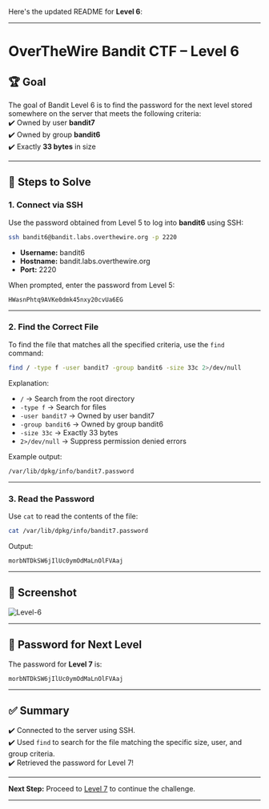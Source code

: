 Here's the updated README for **Level 6**:

---

# OverTheWire Bandit CTF – Level 6

## 🏆 **Goal**  
The goal of Bandit Level 6 is to find the password for the next level stored somewhere on the server that meets the following criteria:  
✔️ Owned by user **bandit7**  
✔️ Owned by group **bandit6**  
✔️ Exactly **33 bytes** in size  

---

## 🚀 **Steps to Solve**

### 1. **Connect via SSH**  
Use the password obtained from Level 5 to log into **bandit6** using SSH:

```bash
ssh bandit6@bandit.labs.overthewire.org -p 2220
```

- **Username:** bandit6  
- **Hostname:** bandit.labs.overthewire.org  
- **Port:** 2220  

When prompted, enter the password from Level 5:

```
HWasnPhtq9AVKe0dmk45nxy20cvUa6EG
```

---

### 2. **Find the Correct File**  
To find the file that matches all the specified criteria, use the `find` command:

```bash
find / -type f -user bandit7 -group bandit6 -size 33c 2>/dev/null
```

Explanation:
- `/` → Search from the root directory  
- `-type f` → Search for files  
- `-user bandit7` → Owned by user bandit7  
- `-group bandit6` → Owned by group bandit6  
- `-size 33c` → Exactly 33 bytes  
- `2>/dev/null` → Suppress permission denied errors  

Example output:
```
/var/lib/dpkg/info/bandit7.password
```

---

### 3. **Read the Password**  
Use `cat` to read the contents of the file:

```bash
cat /var/lib/dpkg/info/bandit7.password
```

Output:
```
morbNTDkSW6jIlUc0ymOdMaLnOlFVAaj
```

---

## 📸 **Screenshot**  
![Level-6](https://github.com/user-attachments/assets/8de8c708-1b74-4c32-95d1-b37d2659530a)


---

## 🔑 **Password for Next Level**  
The password for **Level 7** is:

```
morbNTDkSW6jIlUc0ymOdMaLnOlFVAaj
```

---

## ✅ **Summary**  
✔️ Connected to the server using SSH.  
✔️ Used `find` to search for the file matching the specific size, user, and group criteria.  
✔️ Retrieved the password for Level 7!  

---

**Next Step:** Proceed to [Level 7](https://overthewire.org/wargames/bandit/bandit7.html) to continue the challenge.  

---
